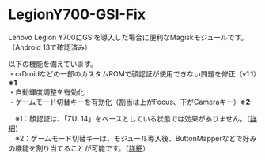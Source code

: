 # LegionY700-GSI-Fix
Lenovo Legion Y700にGSIを導入した場合に便利なMagiskモジュールです。（Android 13で確認済み）

以下の機能を備えています。<br>
・crDroidなどの一部のカスタムROMで顔認証が使用できない問題を修正（v1.1）<b>※1</b><br>
・自動輝度調整を有効化<br>
・ゲームモード切替キーを有効化（割当は上がFocus、下がCameraキー）<b>※2</b><br>

　※1：顔認証は、「ZUI 14」をベースとしている状態では効果がありません。（<a href="https://smartasw.com/archives/15560#index_id0">詳細</a>）<br>
　※2：ゲームモード切替キーは、モジュール導入後、ButtonMapperなどで好みの機能を割り当てることが可能です。（<a href="https://smartasw.com/archives/15560#index_id22">詳細</a>）
